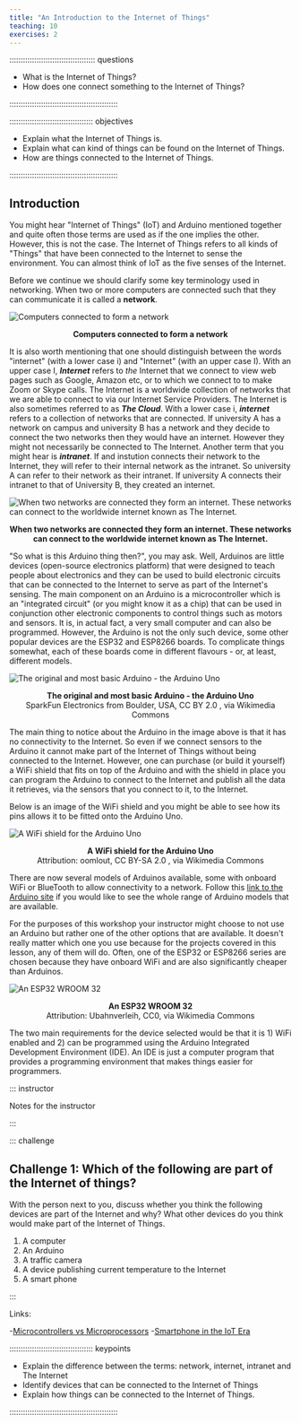 ```yaml
---
title: "An Introduction to the Internet of Things"
teaching: 10
exercises: 2
---
```


:::::::::::::::::::::::::::::::::::::: questions 

- What is the Internet of Things?
- How does one connect something to the Internet of Things?

::::::::::::::::::::::::::::::::::::::::::::::::

::::::::::::::::::::::::::::::::::::: objectives

- Explain what the Internet of Things is.
- Explain what can kind of things can be found on the Internet of Things.
- How are things connected to the Internet of Things.

::::::::::::::::::::::::::::::::::::::::::::::::

## Introduction

You might hear "Internet of Things" (IoT) and Arduino mentioned together and quite often those terms are used as if the one implies the other. However, this is not the case. The Internet of Things refers to all kinds of "Things" that have been connected to the Internet to sense the environment. You can almost think of IoT as the five senses of the Internet. 

Before we continue we should clarify some key terminology used in networking. When two or more computers are connected such that they can communicate it is called a **network**. 

![Computers connected to form a network](fig/Network.svg)
<figcaption align = "center">
 <b>Computers connected to form a network</b><br/>
 </figcaption>
 
 
 It is also worth mentioning that one should distinguish between the words "internet" (with a lower case i) and "Internet" (with an upper case I). With an upper case I, ***Internet*** refers to *the* Internet that we connect to view web pages such as Google, Amazon etc, or to which we connect to to make Zoom or Skype calls. The Internet is a worldwide collection of networks that we are able to connect to via our Internet Service Providers. The Internet is also sometimes referred to as ***The Cloud***. With a lower case i, ***internet*** refers to a collection of networks that are connected. If university A has a network on campus and university B has a network and they decide to connect the two networks then they would have an internet. However they might not necessarily be connected to The Internet. Another term that you might hear is ***intranet***. If and instution connects their network to the Internet, they will refer to their internal network as the intranet. So university A can refer to their network as their intranet. If university A connects their intranet to that of University B, they created an internet.


![When two networks are connected they form an internet. These networks can connect to the worldwide internet known as The Internet.](fig/Internet.svg)
<figcaption align = "center">
 <b>When two networks are connected they form an internet. These networks can connect to the worldwide internet known as The Internet.</b><br/>
 </figcaption>


"So what is this Arduino thing then?", you may ask. Well, Arduinos are little devices (open-source electronics platform) that were designed to teach people about electronics and they can be used to build electronic circuits that can be connected to the Internet to serve as part of the Internet's sensing. The main component on an Arduino is a microcontroller which is an "integrated circuit" (or you might know it as a chip) that can be used in conjunction other electronic components to control things such as motors and sensors. It is, in actual fact, a very small computer and can also be programmed. However, the Arduino is not the only such device, some other popular devices are the ESP32 and ESP8266 boards. To complicate things somewhat, each of these boards come in different flavours - or, at least, different models.


![The original and most basic Arduino - the Arduino Uno](fig/Arduino_Uno_-_R3.jpg)
<figcaption align = "center"><b>The original and most basic Arduino - the Arduino Uno</b></br>SparkFun Electronics from Boulder, USA, CC BY 2.0 <https://creativecommons.org/licenses/by/2.0>, via Wikimedia Commons</figcaption>


The main thing to notice about the Arduino in the image above is that it has no connectivity to the Internet. So even if we connect sensors to the Arduino  it cannot make part of the Internet of Things without being connected to the Internet. However, one can purchase (or build it yourself) a WiFi shield that fits on top of the Arduino and with the shield in place you can program the Arduino to connect to the Internet and publish all the data it retrieves, via the sensors that you connect to it, to the Internet.

Below is an image of the WiFi shield and you might be able to see how its pins allows it to be fitted onto the Arduino Uno.

![A WiFi shield for the Arduino Uno](fig/WiFi_Shield_for_Arduino.jpg)
<figcaption align = "center">
 <b>A WiFi shield for the Arduino Uno</b><br/>
 Attribution: oomlout, CC BY-SA 2.0 <https://creativecommons.org/licenses/by-sa/2.0>, via Wikimedia Commons
 </figcaption>

 
There are now several models of Arduinos available, some with onboard WiFi or BlueTooth to allow connectivity to a network. Follow this [link to the Arduino site](https://www.arduino.cc/en/hardware) if you would like to see the whole range of Arduino models that are available.
 
 
For the purposes of this workshop your instructor might choose to not use an Arduino but rather one of the other options that are available. It doesn't really matter which one you use because for the projects covered in this lesson, any of them will do. Often, one of the ESP32 or ESP8266 series are chosen because they have onboard WiFi and are also significantly cheaper than Arduinos.
 
![An ESP32 WROOM 32](fig/ESP32.jpg)
 <figcaption align = "center">
  <b>An ESP32 WROOM 32</b><br/>
  Attribution: Ubahnverleih, CC0, via Wikimedia Commons
 </figcaption>
 
 

The two main requirements for the device selected would be that it is 1) WiFi enabled and 2) can be programmed using the Arduino Integrated Development Environment (IDE). An IDE is just a computer program that provides a programming environment that makes things easier for programmers.

::: instructor

Notes for the instructor

:::

::: challenge 

## Challenge 1: Which of the following are part of the Internet of things?

With the person next to you, discuss whether you think the following devices are part of the Internet and why? What other devices do you think would make part of the Internet of Things.

1. A computer
2. An Arduino
3. A traffic camera
4. A device publishing current temperature to the Internet
5. A smart phone

:::

 Links:
 
 -[Microcontrollers vs Microprocessors](https://www.guru99.com/difference-between-microprocessor-and-microcontroller.html)
 -[Smartphone in the IoT Era](https://bridgera.com/smartphones-in-the-iot-era/)

::::::::::::::::::::::::::::::::::::: keypoints 

- Explain the difference between the terms: network, internet, intranet and The Internet
- Identify devices that can be connected to the Internet of Things
- Explain how things can be connected to the Internet of Things.

::::::::::::::::::::::::::::::::::::::::::::::::

[r-markdown]: https://rmarkdown.rstudio.com/
